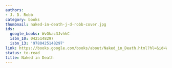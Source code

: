 ```yaml
---
authors:
- J. D. Robb
category: books
thumbnail: naked-in-death-j-d-robb-cover.jpg
ids:
  google_books: WvGkac3JvhkC
  isbn_10: 0425148297
  isbn_13: '9780425148297'
link: https://books.google.com/books/about/Naked_in_Death.html?hl=&id=WvGkac3JvhkC
status: to-read
title: Naked in Death
---
```

